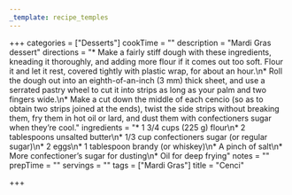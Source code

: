 ```yaml
---
_template: recipe_temples
---
```



+++
categories = ["Desserts"]
cookTime = ""
description = "Mardi Gras dessert"
directions = "* Make a fairly stiff dough with these ingredients, kneading it thoroughly, and adding more flour if it comes out too soft. Flour it and let it rest, covered tightly with plastic wrap, for about an hour.\n* Roll the dough out into an eighth-of-an-inch (3 mm) thick sheet, and use a serrated pastry wheel to cut it into strips as long as your palm and two fingers wide.\n* Make a cut down the middle of each cencio (so as to obtain two strips joined at the ends), twist the side strips without breaking them, fry them in hot oil or lard, and dust them with confectioners sugar when they’re cool."
ingredients = "* 1 3/4 cups (225 g) flour\n* 2 tablespoons unsalted butter\n* 1/3 cup confectioners sugar (or regular sugar)\n* 2 eggs\n* 1 tablespoon brandy (or whiskey)\n* A pinch of salt\n* More confectioner’s sugar for dusting\n* Oil for deep frying"
notes = ""
prepTime = ""
servings = ""
tags = ["Mardi Gras"]
title = "Cenci"

+++

